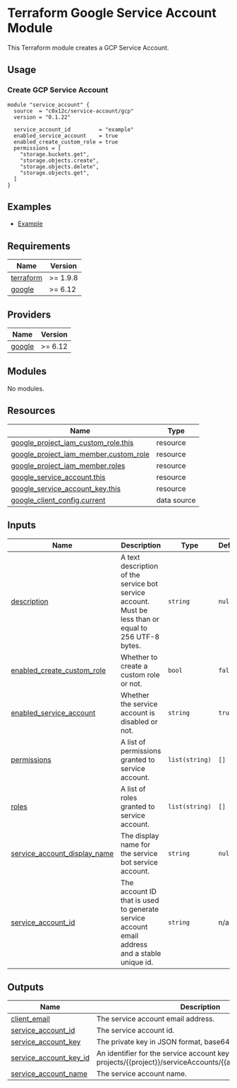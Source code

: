 # Terraform Google Service Account Module

This Terraform module creates a GCP Service Account.

## Usage

### Create GCP Service Account

```hcl
module "service_account" {
  source  = "c0x12c/service-account/gcp"
  version = "0.1.22"
  
  service_account_id         = "example"
  enabled_service_account    = true
  enabled_create_custom_role = true
  permissions = [
    "storage.buckets.get",
    "storage.objects.create",
    "storage.objects.delete",
    "storage.objects.get",
  ]
}
```

## Examples

- [Example](./examples/complete/)

<!-- BEGIN_TF_DOCS -->

## Requirements

| Name | Version |
|------|---------|
| <a name="requirement_terraform"></a> [terraform](#requirement\_terraform) | >= 1.9.8 |
| <a name="requirement_google"></a> [google](#requirement\_google) | >= 6.12 |

## Providers

| Name | Version |
|------|---------|
| <a name="provider_google"></a> [google](#provider\_google) | >= 6.12 |

## Modules

No modules.

## Resources

| Name | Type |
|------|------|
| [google_project_iam_custom_role.this](https://registry.terraform.io/providers/hashicorp/google/latest/docs/resources/project_iam_custom_role) | resource |
| [google_project_iam_member.custom_role](https://registry.terraform.io/providers/hashicorp/google/latest/docs/resources/project_iam_member) | resource |
| [google_project_iam_member.roles](https://registry.terraform.io/providers/hashicorp/google/latest/docs/resources/project_iam_member) | resource |
| [google_service_account.this](https://registry.terraform.io/providers/hashicorp/google/latest/docs/resources/service_account) | resource |
| [google_service_account_key.this](https://registry.terraform.io/providers/hashicorp/google/latest/docs/resources/service_account_key) | resource |
| [google_client_config.current](https://registry.terraform.io/providers/hashicorp/google/latest/docs/data-sources/client_config) | data source |

## Inputs

| Name | Description | Type | Default | Required |
|------|-------------|------|---------|:--------:|
| <a name="input_description"></a> [description](#input\_description) | A text description of the service bot service account. Must be less than or equal to 256 UTF-8 bytes. | `string` | `null` | no |
| <a name="input_enabled_create_custom_role"></a> [enabled\_create\_custom\_role](#input\_enabled\_create\_custom\_role) | Whether to create a custom role or not. | `bool` | `false` | no |
| <a name="input_enabled_service_account"></a> [enabled\_service\_account](#input\_enabled\_service\_account) | Whether the service account is disabled or not. | `string` | `true` | no |
| <a name="input_permissions"></a> [permissions](#input\_permissions) | A list of permissions granted to service account. | `list(string)` | `[]` | no |
| <a name="input_roles"></a> [roles](#input\_roles) | A list of roles granted to service account. | `list(string)` | `[]` | no |
| <a name="input_service_account_display_name"></a> [service\_account\_display\_name](#input\_service\_account\_display\_name) | The display name for the service bot service account. | `string` | `null` | no |
| <a name="input_service_account_id"></a> [service\_account\_id](#input\_service\_account\_id) | The account ID that is used to generate service account email address and a stable unique id. | `string` | n/a | yes |

## Outputs

| Name | Description |
|------|-------------|
| <a name="output_client_email"></a> [client\_email](#output\_client\_email) | The service account email address. |
| <a name="output_service_account_id"></a> [service\_account\_id](#output\_service\_account\_id) | The service account id. |
| <a name="output_service_account_key"></a> [service\_account\_key](#output\_service\_account\_key) | The private key in JSON format, base64 encoded. |
| <a name="output_service_account_key_id"></a> [service\_account\_key\_id](#output\_service\_account\_key\_id) | An identifier for the service account key with format projects/{{project}}/serviceAccounts/{{account}}/keys/{{key}}. |
| <a name="output_service_account_name"></a> [service\_account\_name](#output\_service\_account\_name) | The service account name. |                                                                                             |

<!-- END_TF_DOCS -->
